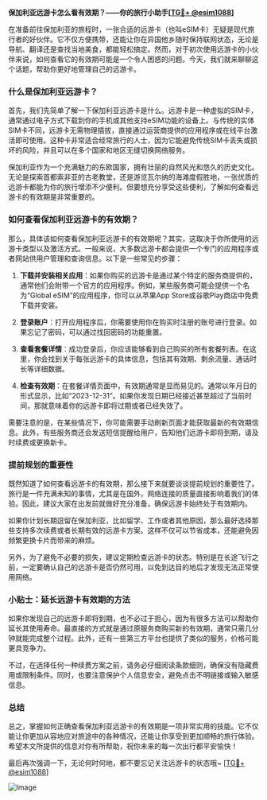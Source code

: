**保加利亚远游卡怎么看有效期？——你的旅行小助手[[TG💪+ @esim1088](https://t.me/s/esim1088)]**

在准备前往保加利亚的旅程时，一张合适的远游卡（也叫eSIM卡）无疑是现代旅行者的好伙伴。它不仅方便携带，还能让你在异国他乡随时保持联网状态，无论是导航、翻译还是查找当地美食，都能轻松搞定。然而，对于初次使用远游卡的小伙伴来说，如何查看它的有效期可能是一个令人困惑的问题。今天，我们就来聊聊这个话题，帮助你更好地管理自己的远游卡。

### 什么是保加利亚远游卡？

首先，我们先简单了解一下保加利亚远游卡是什么。远游卡是一种虚拟的SIM卡，通常通过电子方式下载到你的手机或其他支持eSIM功能的设备上。与传统的实体SIM卡不同，远游卡无需物理插拔，直接通过运营商提供的应用程序或在线平台激活即可使用。这种卡非常适合经常旅行的人士，因为它能避免传统SIM卡丢失或损坏的风险，并且可以在多个国家和地区无缝切换网络服务。

保加利亚作为一个充满魅力的东欧国家，拥有壮丽的自然风光和悠久的历史文化。无论是探索首都索非亚的古老教堂，还是游览瓦尔纳的海滩度假胜地，一张优质的远游卡都能为你的旅行增添不少便利。但要想充分享受这些便利，了解如何查看远游卡的有效期是非常重要的。

### 如何查看保加利亚远游卡的有效期？

那么，具体该如何查看保加利亚远游卡的有效期呢？其实，这取决于你所使用的远游卡类型以及激活方式。一般来说，大多数远游卡都会提供一个专门的应用程序或者网站供用户管理和查询信息。以下是一些常见的步骤：

1. **下载并安装相关应用**：如果你购买的远游卡是通过某个特定的服务商提供的，通常他们会附带一个官方的应用程序。例如，某些服务商可能会提供一个名为“Global eSIM”的应用程序，你可以从苹果App Store或谷歌Play商店中免费下载并安装。

2. **登录账户**：打开应用程序后，你需要使用你在购买时注册的账号进行登录。如果忘记了密码，可以通过找回密码的功能重置。

3. **查看套餐详情**：成功登录后，你应该能够看到自己购买的所有套餐列表。在这里，你会找到关于每张远游卡的具体信息，包括其有效期、剩余流量、通话时长等详细数据。

4. **检查有效期**：在套餐详情页面中，有效期通常是显而易见的。通常以年月日的形式显示，比如“2023-12-31”。如果你发现日期已经接近甚至超过了当前时间，那就意味着你的远游卡即将过期或者已经失效了。

需要注意的是，在某些情况下，你可能需要手动刷新页面才能获取最新的有效期信息。此外，有些服务商还会发送短信提醒给用户，告知他们远游卡即将到期，请及时续费或更换新卡。

### 提前规划的重要性

既然知道了如何查看远游卡的有效期，那么接下来就要谈谈提前规划的重要性了。旅行是一件充满未知的事情，尤其是在国外，网络连接的质量直接影响着我们的体验。因此，建议大家在出发前就做好充分准备，确保远游卡始终处于有效期内。

如果你计划长期逗留在保加利亚，比如留学、工作或者其他原因，那么最好选择那些支持多次续费或者长期有效的远游卡方案。这样不仅可以节省成本，还能避免因频繁更换卡片而带来的麻烦。

另外，为了避免不必要的损失，建议定期检查远游卡的状态。特别是在长途飞行之前，一定要确认自己的远游卡是否仍然可用，以免到达目的地后才发现无法正常使用网络。

### 小贴士：延长远游卡有效期的方法

如果你发现自己的远游卡即将到期，也不必过于担心，因为有很多方法可以帮助你延长其使用寿命。最直接的方式就是通过原服务商购买新的有效期，通常只需几分钟就能完成整个过程。此外，还有一些第三方平台也提供了类似的服务，价格可能更具竞争力。

不过，在选择任何一种续费方案之前，请务必仔细阅读条款细则，确保没有隐藏费用或限制条件。同时，也要注意保护个人信息安全，避免点击不明链接或输入敏感信息。

### 总结

总之，掌握如何正确查看保加利亚远游卡的有效期是一项非常实用的技能。它不仅能让你更加从容地应对旅途中的各种情况，还能让你享受到更加顺畅的旅行体验。希望本文所提供的信息对你有所帮助，祝你未来的每一次出行都平安愉快！

最后再次强调一下，无论何时何地，都不要忘记关注远游卡的状态哦~ [[TG💪+ @esim1088](https://t.me/s/esim1088)] 

![Image](https://i.postimg.cc/4NQfJmqS/Snipaste-2025-05-13-00-14-12.png)